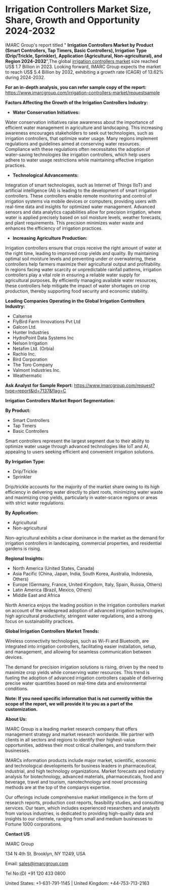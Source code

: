 ﻿# Irrigation Controllers Market Size, Share, Growth and Opportunity 2024-2032
IMARC Group's report titled " **Irrigation Controllers Market by Product (Smart Controllers, Tap Timers, Basic Controllers), Irrigation Type (Drip/Trickle, Sprinkler), Application (Agricultural, Non-agricultural), and Region 2024-2032**",The global [irrigation controllers market](https://www.imarcgroup.com/irrigation-controllers-market) size reached US$ 1.7 Billion in 2023. Looking forward, IMARC Group expects the market to reach US$ 5.4 Billion by 2032, exhibiting a growth rate (CAGR) of 13.62% during 2024-2032.

**For an in-depth analysis, you can refer sample copy of the report:** <https://www.imarcgroup.com/irrigation-controllers-market/requestsample>

**Factors Affecting the Growth of the Irrigation Controllers Industry:**

- **Water Conservation Initiatives:**

Water conservation initiatives raise awareness about the importance of efficient water management in agriculture and landscaping. This increasing awareness encourages stakeholders to seek out technologies, such as irrigation controllers, that optimize water usage. Many regions implement regulations and guidelines aimed at conserving water resources. Compliance with these regulations often necessitates the adoption of water-saving technologies like irrigation controllers, which help users adhere to water usage restrictions while maintaining effective irrigation practices.

- **Technological Advancements:**

Integration of smart technologies, such as Internet of Things (IoT) and artificial intelligence (AI) is leading to the development of smart irrigation controllers. These controllers enable remote monitoring and control of irrigation systems via mobile devices or computers, providing users with real-time data and insights for optimized water management. Advanced sensors and data analytics capabilities allow for precision irrigation, where water is applied precisely based on soil moisture levels, weather forecasts, and plant requirements. This precision minimizes water waste and enhances the efficiency of irrigation practices.

- **Increasing Agriculture Production:**

Irrigation controllers ensure that crops receive the right amount of water at the right time, leading to improved crop yields and quality. By maintaining optimal soil moisture levels and preventing under or overwatering, these controllers help farmers maximize their agricultural output and profitability. In regions facing water scarcity or unpredictable rainfall patterns, irrigation controllers play a vital role in ensuring a reliable water supply for agricultural purposes. By efficiently managing available water resources, these controllers help mitigate the impact of water shortages on crop production, thereby supporting food security and economic stability.

**Leading Companies Operating in the Global Irrigation Controllers Industry:**

- Calsense
- FlyBird Farm Innovations Pvt Ltd
- Galcon Ltd.
- Hunter Industries
- HydroPoint Data Systems Inc
- Nelson Irrigation
- Netafim Ltd. (Orbia)
- Rachio Inc.
- Bird Corporation
- The Toro Company
- Valmont Industries Inc.
- Weathermatic

**Ask Analyst for Sample Report:** <https://www.imarcgroup.com/request?type=report&id=7137&flag=C>

**Irrigation Controllers Market Report Segmentation:**

**By Product:**

- Smart Controllers
- Tap Timers
- Basic Controllers

Smart controllers represent the largest segment due to their ability to optimize water usage through advanced technologies like IoT and AI, appealing to users seeking efficient and convenient irrigation solutions.

**By Irrigation Type:**

- Drip/Trickle
- Sprinkler

Drip/trickle accounts for the majority of the market share owing to its high efficiency in delivering water directly to plant roots, minimizing water waste and maximizing crop yields, particularly in water-scarce regions or areas with strict water regulations.

**By Application:**

- Agricultural
- Non-agricultural

Non-agricultural exhibits a clear dominance in the market as the demand for irrigation controllers in landscaping, commercial properties, and residential gardens is rising.

**Regional Insights:**

- North America (United States, Canada)
- Asia Pacific (China, Japan, India, South Korea, Australia, Indonesia, Others)
- Europe (Germany, France, United Kingdom, Italy, Spain, Russia, Others)
- Latin America (Brazil, Mexico, Others)
- Middle East and Africa

North America enjoys the leading position in the irrigation controllers market on account of the widespread adoption of advanced irrigation technologies, high agricultural productivity, stringent water regulations, and a strong focus on sustainability practices.

**Global Irrigation Controllers Market Trends:**

Wireless connectivity technologies, such as Wi-Fi and Bluetooth, are integrated into irrigation controllers, facilitating easier installation, setup, and management, and allowing for seamless communication between devices.

The demand for precision irrigation solutions is rising, driven by the need to maximize crop yields while conserving water resources. This trend is fueling the adoption of advanced irrigation controllers capable of delivering precise water quantities based on real-time data and environmental conditions.

**Note: If you need specific information that is not currently within the scope of the report, we will provide it to you as a part of the customization.**

**About Us:**

IMARC Group is a leading market research company that offers management strategy and market research worldwide. We partner with clients in all sectors and regions to identify their highest-value opportunities, address their most critical challenges, and transform their businesses.

IMARCs information products include major market, scientific, economic and technological developments for business leaders in pharmaceutical, industrial, and high technology organizations. Market forecasts and industry analysis for biotechnology, advanced materials, pharmaceuticals, food and beverage, travel and tourism, nanotechnology and novel processing methods are at the top of the companys expertise.

Our offerings include comprehensive market intelligence in the form of research reports, production cost reports, feasibility studies, and consulting services. Our team, which includes experienced researchers and analysts from various industries, is dedicated to providing high-quality data and insights to our clientele, ranging from small and medium businesses to Fortune 1000 corporations.

**Contact US**

IMARC Group

134 N 4th St. Brooklyn, NY 11249, USA

Email: sales@imarcgroup.com

Tel No:(D) +91 120 433 0800

United States: +1-631-791-1145 | United Kingdom: +44-753-713-2163
